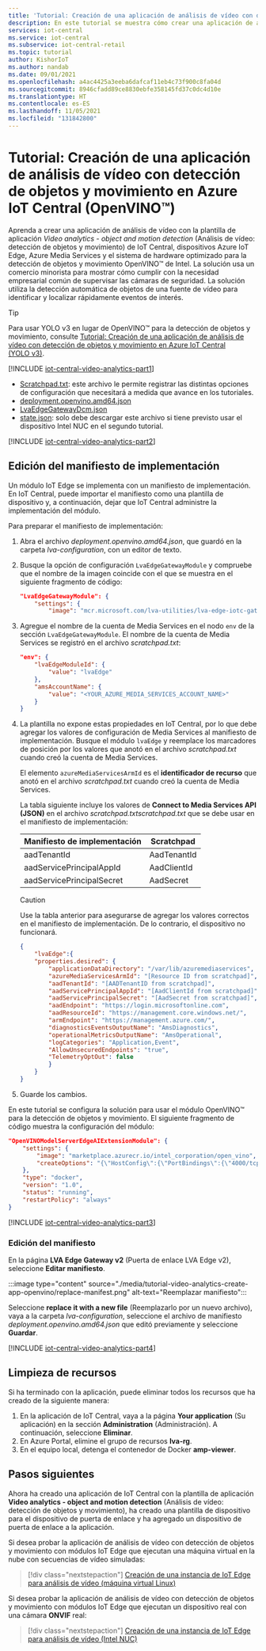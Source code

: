 ```yaml
---
title: 'Tutorial: Creación de una aplicación de análisis de vídeo con detección de objetos y movimiento en Azure IoT Central (OpenVINO)'
description: En este tutorial se muestra cómo crear una aplicación de análisis de vídeo en IoT Central. Se crea, se personaliza y se conecta a otros servicios de Azure. En este tutorial se usa el kit de herramientas de Intel OpenVINO&trade; para la detección de objetos en tiempo real.
services: iot-central
ms.service: iot-central
ms.subservice: iot-central-retail
ms.topic: tutorial
author: KishorIoT
ms.author: nandab
ms.date: 09/01/2021
ms.openlocfilehash: a4ac4425a3eeba6dafcaf11eb4c73f900c8fa04d
ms.sourcegitcommit: 8946cfadd89ce8830ebfe358145fd37c0dc4d10e
ms.translationtype: HT
ms.contentlocale: es-ES
ms.lasthandoff: 11/05/2021
ms.locfileid: "131842800"
---
```

# <a name="tutorial-create-a-video-analytics---object-and-motion-detection-application-in-azure-iot-central-openvinotrade"></a>Tutorial: Creación de una aplicación de análisis de vídeo con detección de objetos y movimiento en Azure IoT Central (OpenVINO&trade;)

Aprenda a crear una aplicación de análisis de vídeo con la plantilla de aplicación *Video analytics - object and motion detection* (Análisis de vídeo: detección de objetos y movimiento) de IoT Central, dispositivos Azure IoT Edge, Azure Media Services y el sistema de hardware optimizado para la detección de objetos y movimiento OpenVINO&trade; de Intel. La solución usa un comercio minorista para mostrar cómo cumplir con la necesidad empresarial común de supervisar las cámaras de seguridad. La solución utiliza la detección automática de objetos de una fuente de vídeo para identificar y localizar rápidamente eventos de interés.

> [!TIP]
> Para usar YOLO v3 en lugar de OpenVINO&trade; para la detección de objetos y movimiento, consulte [Tutorial: Creación de una aplicación de análisis de vídeo con detección de objetos y movimiento en Azure IoT Central (YOLO v3)](tutorial-video-analytics-create-app-yolo-v3.md).

[!INCLUDE [iot-central-video-analytics-part1](../../../includes/iot-central-video-analytics-part1.md)]

- [Scratchpad.txt](https://raw.githubusercontent.com/Azure/live-video-analytics/master/ref-apps/lva-edge-iot-central-gateway/setup/Scratchpad.txt): este archivo le permite registrar las distintas opciones de configuración que necesitará a medida que avance en los tutoriales.
- [deployment.openvino.amd64.json](https://raw.githubusercontent.com/Azure/live-video-analytics/master/ref-apps/lva-edge-iot-central-gateway/setup/deploymentManifests/deployment.openvino.amd64.json)
- [LvaEdgeGatewayDcm.json](https://raw.githubusercontent.com/Azure/live-video-analytics/master/ref-apps/lva-edge-iot-central-gateway/setup/LvaEdgeGatewayDcm.json)
- [state.json](https://raw.githubusercontent.com/Azure/live-video-analytics/master/ref-apps/lva-edge-iot-central-gateway/setup/state.json): solo debe descargar este archivo si tiene previsto usar el dispositivo Intel NUC en el segundo tutorial.

[!INCLUDE [iot-central-video-analytics-part2](../../../includes/iot-central-video-analytics-part2.md)]

## <a name="edit-the-deployment-manifest"></a>Edición del manifiesto de implementación

Un módulo IoT Edge se implementa con un manifiesto de implementación. En IoT Central, puede importar el manifiesto como una plantilla de dispositivo y, a continuación, dejar que IoT Central administre la implementación del módulo.

Para preparar el manifiesto de implementación:

1. Abra el archivo *deployment.openvino.amd64.json*, que guardó en la carpeta *lva-configuration*, con un editor de texto.

1. Busque la opción de configuración `LvaEdgeGatewayModule` y compruebe que el nombre de la imagen coincide con el que se muestra en el siguiente fragmento de código:

    ```json
    "LvaEdgeGatewayModule": {
        "settings": {
            "image": "mcr.microsoft.com/lva-utilities/lva-edge-iotc-gateway:1.0-amd64",
    ```

1. Agregue el nombre de la cuenta de Media Services en el nodo `env` de la sección `LvaEdgeGatewayModule`. El nombre de la cuenta de Media Services se registró en el archivo *scratchpad.txt*:

    ```json
    "env": {
        "lvaEdgeModuleId": {
            "value": "lvaEdge"
        },
        "amsAccountName": {
            "value": "<YOUR_AZURE_MEDIA_SERVICES_ACCOUNT_NAME>"
        }
    }
    ```

1. La plantilla no expone estas propiedades en IoT Central, por lo que debe agregar los valores de configuración de Media Services al manifiesto de implementación. Busque el módulo `lvaEdge` y reemplace los marcadores de posición por los valores que anotó en el archivo *scratchpad.txt* cuando creó la cuenta de Media Services.

    El elemento `azureMediaServicesArmId` es el **identificador de recurso** que anotó en el archivo *scratchpad.txt* cuando creó la cuenta de Media Services.

    La tabla siguiente incluye los valores de **Connect to Media Services API (JSON)** en el archivo *scratchpad.txtscratchpad.txt* que se debe usar en el manifiesto de implementación:

    | Manifiesto de implementación       | Scratchpad  |
    | ------------------------- | ----------- |
    | aadTenantId               | AadTenantId |
    | aadServicePrincipalAppId  | AadClientId |
    | aadServicePrincipalSecret | AadSecret   |

    > [!CAUTION]
    > Use la tabla anterior para asegurarse de agregar los valores correctos en el manifiesto de implementación. De lo contrario, el dispositivo no funcionará.

    ```json
    {
        "lvaEdge":{
        "properties.desired": {
            "applicationDataDirectory": "/var/lib/azuremediaservices",
            "azureMediaServicesArmId": "[Resource ID from scratchpad]",
            "aadTenantId": "[AADTenantID from scratchpad]",
            "aadServicePrincipalAppId": "[AadClientId from scratchpad]",
            "aadServicePrincipalSecret": "[AadSecret from scratchpad]",
            "aadEndpoint": "https://login.microsoftonline.com",
            "aadResourceId": "https://management.core.windows.net/",
            "armEndpoint": "https://management.azure.com/",
            "diagnosticsEventsOutputName": "AmsDiagnostics",
            "operationalMetricsOutputName": "AmsOperational",
            "logCategories": "Application,Event",
            "AllowUnsecuredEndpoints": "true",
            "TelemetryOptOut": false
            }
        }
    }
    ```

1. Guarde los cambios.

En este tutorial se configura la solución para usar el módulo OpenVINO&trade; para la detección de objetos y movimiento. El siguiente fragmento de código muestra la configuración del módulo:

```json
"OpenVINOModelServerEdgeAIExtensionModule": {
    "settings": {
        "image": "marketplace.azurecr.io/intel_corporation/open_vino",
        "createOptions": "{\"HostConfig\":{\"PortBindings\":{\"4000/tcp\":[{\"HostPort\":\"4000\"}]}},\"Cmd\":[\"/ams_wrapper/start_ams.py\",\"--ams_port=4000\",\"--ovms_port=9000\"]}"
    },
    "type": "docker",
    "version": "1.0",
    "status": "running",
    "restartPolicy": "always"
}
```

[!INCLUDE [iot-central-video-analytics-part3](../../../includes/iot-central-video-analytics-part3.md)]

### <a name="edit-the-manifest"></a>Edición del manifiesto

En la página **LVA Edge Gateway v2** (Puerta de enlace LVA Edge v2), seleccione **Editar manifiesto**.

:::image type="content" source="./media/tutorial-video-analytics-create-app-openvino/replace-manifest.png" alt-text="Reemplazar manifiesto":::

Seleccione **replace it with a new file** (Reemplazarlo por un nuevo archivo), vaya a la carpeta *lva-configuration*, seleccione el archivo de manifiesto *deployment.openvino.amd64.json* que editó previamente y seleccione **Guardar**.

[!INCLUDE [iot-central-video-analytics-part4](../../../includes/iot-central-video-analytics-part4.md)]

## <a name="clean-up-resources"></a>Limpieza de recursos

Si ha terminado con la aplicación, puede eliminar todos los recursos que ha creado de la siguiente manera:

1. En la aplicación de IoT Central, vaya a la página **Your application** (Su aplicación) en la sección **Administration** (Administración). A continuación, seleccione **Eliminar**.
1. En Azure Portal, elimine el grupo de recursos **lva-rg**.
1. En el equipo local, detenga el contenedor de Docker **amp-viewer**.

## <a name="next-steps"></a>Pasos siguientes

Ahora ha creado una aplicación de IoT Central con la plantilla de aplicación **Video analytics - object and motion detection** (Análisis de vídeo: detección de objetos y movimiento), ha creado una plantilla de dispositivo para el dispositivo de puerta de enlace y ha agregado un dispositivo de puerta de enlace a la aplicación.

Si desea probar la aplicación de análisis de vídeo con detección de objetos y movimiento con módulos IoT Edge que ejecutan una máquina virtual en la nube con secuencias de vídeo simuladas:

> [!div class="nextstepaction"]
> [Creación de una instancia de IoT Edge para análisis de vídeo (máquina virtual Linux)](tutorial-video-analytics-iot-edge-vm.md)

Si desea probar la aplicación de análisis de vídeo con detección de objetos y movimiento con módulos IoT Edge que ejecutan un dispositivo real con una cámara **ONVIF** real:

> [!div class="nextstepaction"]
> [Creación de una instancia de IoT Edge para análisis de vídeo (Intel NUC)](tutorial-video-analytics-iot-edge-nuc.md)
